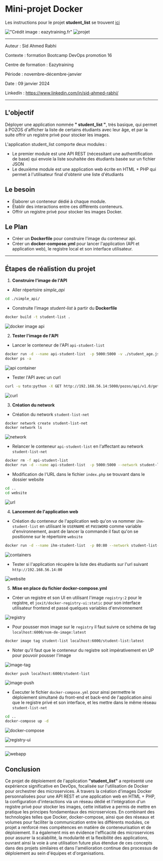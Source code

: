 # Mini-projet Docker 

Les instructions pour le projet **student_list** se trouvent [ici](https://github.com/diranetafen/student-list.git "ici")

!["Crédit image : eazytraining.fr"](https://eazytraining.fr/wp-content/uploads/2020/04/pozos-logo.png) ![projet](https://user-images.githubusercontent.com/18481009/84582395-ba230b00-adeb-11ea-9453-22ed1be7e268.jpg)

---

Auteur : Sid Ahmed Rabhi

Contexte : formation Bootcamp DevOps promotion 16

Centre de formation : Eazytraining

Période : novembre-décembre-janvier

Date : 09 janvier 2024

LinkedIn : https://www.linkedin.com/in/sid-ahmed-rabhi/

---

## L'objectif

Déployer une application nommée **" student_list "**, très basique, qui permet à POZOS d'afficher la liste de certains étudiants avec leur âge, et par la suite offrir un registre privé pour stocker les images.

L'application student_list comporte deux modules :

- Le premier module est une API REST (nécessitant une authentification de base) qui envoie la liste souhaitée des étudiants basée sur un fichier JSON
- Le deuxième module est une application web écrite en HTML + PHP qui permet à l'utilisateur final d'obtenir une liste d'étudiants

## Le besoin

- Élaborer un conteneur dédié à chaque module.
- Établir des interactions entre ces différents conteneurs.
- Offrir un registre privé pour stocker les images Docker.

## Le Plan

- Créer un **Dockerfile** pour construire l'image du conteneur api.
- Créer un **docker-compose.yml** pour lancer l'application (API et application web), le registre local et son interface utilisateur.

---

## Étapes de réalistion du projet

1. **Construire l'image de l'API**

- Aller répertoire *simple_api* 

```bash
cd ./simple_api/
```
- Construite l'image *student-list* à partir du **Dockerfile**

```bash
docker build -t student-list .
```

![docker image api](images/image-api.png "docker image api")


2. **Tester l'image de l'API**

- Lancer le conteneur de l'API `api-student-list`

```bash
docker run -d --name api-student-list  -p 5000:5000 -v ./student_age.json:/data/student_age.json student-list
docker ps -a
```


![api container](images/container-api.png "api container")

- Tester l'API avec un curl

```bash
curl -u toto:python -X GET http://192.168.56.14:5000/pozos/api/v1.0/get_student_ages
```

![curl](images/curl.png "curl")


3. **Création du network**

- Création du network `student-list-net`

```bash
docker network create student-list-net
docker network ls
```

![network](images/network.png "network")

- Relancer le conteneur `api-student-list` en l'affectant au network `student-list-net`

```bash
docker rm -f api-student-list
docker run -d --name api-student-list  -p 5000:5000 --network student-list-net -v ./student_age.json:/data/student_age.json student-list
```

- Modification de l'URL dans le fichier `index.php` se trouvant dans le dossier website

```bash
cd ..
cd website
```

![url](images/url.png "url")


4. **Lancement de l'application web**

- Création du conteneur de l'application web qu'on va nommer `ihm-student-list` en utilisant le `USERNAME` et `PASSWORD` comme variable d'environnement, avant de lancer la commande il faut qu'on se positionne sur le répertoire `website`

```bash
docker run -d --name ihm-student-list  -p 80:80 --network student-list-net -v ./:/var/www/html/ --env USERNAME=toto --env PASSWORD=python php:apache
```

![containers](images/containers.png "containers")

- Tester si l'application récupére la liste des étudiants sur l'url suivant `http://192.168.56.14:80`

![website](images/website.png "website")

5. **Mise en place du fichier docker-compose.yml**

- Créer un registre et son UI en utilisant l'image `registry:2` pour le registre, et `joxit/docker-registry-ui:static` pour son interface utilisateur frontend et passé quelques variables d'environnement

![registry](images/registry.png "registry")

- Pour pousser mon image sur le `registry` il faut suivre ce schéma de tag `localhost:6000/nom-de-image:latest`

```bash
docker image tag student-list localhost:6000/student-list:latest
```
- Noter qu'il faut que le conteneur du registre soit impérativement en UP pour pouvoir pousser l'image

![image-tag](images/image-tag.png "image-tag")

```bash
docker push localhost:6000/student-list
```
![image-push](images/image-push.png "image-push")

- Éxecuter le fichier `docker-compose.yml` pour ainsi permettre le déploiement simultané du front-end et back-end de l'application ainsi que le registre privé et son interface, et les mettre dans le même réseau `student-list-net` 

```bash
cd ..
docker-compose up -d
```

![docker-compose](images/docker-compose.png "docker-compose")


![registry-ui](images/registry-uy.png "registry-ui")

---

![webapp](images/webapp.png "webapp")

## Conclusion

Ce projet de déploiement de l'application **"student_list"** a représenté une expérience significative en DevOps, focalisée sur l'utilisation de Docker pour orchestrer des microservices. À travers la création d'images Docker personnalisées pour une API REST et une application web en HTML + PHP, la configuration d'interactions via un réseau dédié et l'intégration d'un registre privé pour stocker les images, cette initiative a permis de mettre en pratique les principes fondamentaux des microservices. En combinant des technologies telles que Docker, docker-compose, ainsi que des réseaux et volumes pour faciliter la communication entre les différents modules, ce projet a renforcé mes compétences en matière de conteneurisation et de déploiement. Il a également mis en évidence l'efficacité des microservices pour assurer la scalabilité, la modularité et la flexibilité des applications, ouvrant ainsi la voie à une utilisation future plus étendue de ces concepts dans des projets similaires et dans l'amélioration continue des processus de déploiement au sein d'équipes et d'organisations.